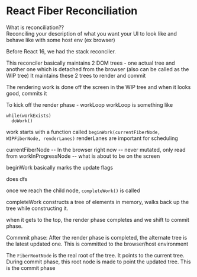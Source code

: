 # React Fiber Reconciliation

What is reconciliation?? <br>
Reconciling your description of what you want your UI to look like and behave like with some host env (ex browser)


Before React 16, we had the stack reconciler.

This reconciler basically maintains 2 DOM trees - one actual tree and another one which is detached from the browser (also can be called as the WIP tree)
It maintains these 2 trees to render and commit

The rendering work is done off the screen in the WIP tree and when it looks good, commits it


To kick off the render phase - workLoop
workLoop is something like
```
while(workExists)
  doWork()
```

work starts with a function called `beginWork(currentFiberNode, WIPFiberNode, renderLanes)`
renderLanes are important for scheduling

currentFiberNode -- In the browser right now -- never mutated, only read from
workInProgressNode -- what is about to be on the screen

beginWork basically marks the update flags

does dfs

once we reach the child node,  `completeWork()` is called

completeWork constructs a tree of elements in memory, walks back up the tree while constructing it.

when it gets to the top, the render phase completes and we shift to commit phase.

Commmit phase:
After the render phase is completed, the alternate tree is the latest updated one. This is committed to the browser/host environment 

The `FiberRootNode` is the real root of the tree. It points to the current tree. During commit phase, this root node is made to point the updated tree. This is the commit phase
